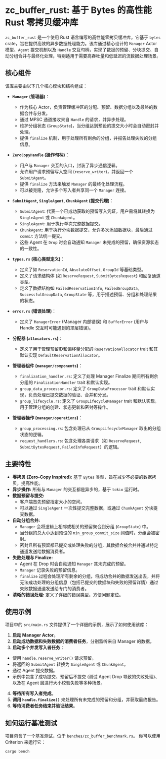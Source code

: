 # zc_buffer_rust: 基于 Bytes 的高性能 Rust 零拷贝缓冲库

`zc_buffer_rust` 是一个使用 Rust 语言编写的高性能零拷贝缓冲库，它基于 `bytes` crate，旨在提供高效的异步数据处理能力。该库通过精心设计的 `Manager` Actor模型、`Agent` 提交机制以及 `Handle` 交互句柄，实现了数据的预留、分块提交、自动分组合并与最终化处理，特别适用于需要高吞吐量和低延迟的流数据处理场景。

## 核心组件

该库主要由以下几个核心模块和结构组成：

* **`Manager` (管理器)**：
  * 作为核心 Actor，负责管理缓冲区的分配、预留、数据分组以及最终的数据合并与分发。
  * 通过 MPSC 通道接收来自 `Handle` 的请求，并异步处理。
  * 维护分组状态 (`GroupState`)，当分组达到预设的提交大小时会自动密封并处理。
  * 提供 `finalize` 机制，用于处理所有剩余的分组，并报告处理失败的分组信息。

* **`ZeroCopyHandle` (操作句柄)**：
  * 用户与 `Manager` 交互的入口，封装了异步通信逻辑。
  * 允许用户请求预留写入空间 (`reserve_writer`)，并返回一个 `SubmitAgent`。
  * 提供 `finalize` 方法来触发 `Manager` 的最终化处理流程。
  * 可以被克隆，允许多个写入者共享同一个 `Manager` 连接。

* **`SubmitAgent`, `SingleAgent`, `ChunkAgent` (提交代理)**：
  * `SubmitAgent`: 代表一个已成功获取的预留写入凭证，用户需将其转换为 `SingleAgent` 或 `ChunkAgent`。
  * `SingleAgent`: 用于执行单次完整数据提交。
  * `ChunkAgent`: 用于执行分块数据提交，允许多次添加数据块，最后通过 `commit` 方法统一提交。
  * 这些 Agent 在 `Drop` 时会自动通知 `Manager` 未完成的预留，确保资源状态的一致性。

* **`types.rs` (核心类型定义)**：
  * 定义了如 `ReservationId`, `AbsoluteOffset`, `GroupId` 等基础类型。
  * 定义了请求结构体 (如 `ReserveRequest`, `SubmitBytesRequest`) 和回复通道类型。
  * 定义了数据结构如 `FailedReservationInfo`, `FailedGroupData`, `SuccessfulGroupData`, `GroupState`
    等，用于描述预留、分组和处理结果的状态。

* **`error.rs` (错误处理)**：
  * 定义了 `ManagerError` (Manager 内部错误) 和 `BufferError` (用户与 Handle 交互时可能遇到的顶层错误)。

* **分配器 (`allocators.rs`)**：
  * 定义了用于管理预留ID和偏移量分配的 `ReservationAllocator` trait 和其默认实现 `DefaultReservationAllocator`。

* **管理器组件 (`manager/components`)**：
  * `finalization_handler.rs`: 定义了处理 Manager Finalize 期间所有剩余分组的 `FinalizationHandler` trait 和默认实现。
  * `group_data_processor.rs`: 定义了 `GroupDataProcessor` trait 和默认实现，负责处理已提交数据的验证、合并和分发。
  * `group_lifecycle.rs`: 定义了 `GroupLifecycleManager` trait 和默认实现，用于管理分组的创建、状态更新和密封等操作。

* **管理器操作 (`manager/operations`)**：
  * `group_processing.rs`: 包含处理已从 `GroupLifecycleManager` 取出的分组状态的逻辑。
  * `request_handlers.rs`: 包含处理各类请求（如 `ReserveRequest`, `SubmitBytesRequest`, `FailedInfoRequest`）的逻辑。

## 主要特性

* **零拷贝 (Zero-Copy Inspired):** 基于 `Bytes` 类型，旨在减少不必要的数据拷贝，提高性能。
* **异步操作:** 所有与 `Manager` 的交互都是异步的，基于 `tokio` 运行时。
* **数据预留与提交:**
  * 客户端首先预留指定大小的空间。
  * 可以通过 `SingleAgent` 一次性提交完整数据，或通过 `ChunkAgent` 分块提交数据。
* **自动分组合并:**
  * `Manager` 会将逻辑上相邻或相关的预留聚合到分组 (`GroupState`) 中。
  * 当分组的总大小达到预设的 `min_group_commit_size` 阈值时，分组会被密封。
  * 密封且所有预留都已提交或处理失败的分组，其数据会被合并并通过特定通道发送给数据消费者。
* **失败处理与 Finalize:**
  * Agent 在 Drop 时会自动通知 `Manager` 其未完成的预留。
  * `Manager` 记录失败的预留信息。
  * `finalize` 过程会处理所有剩余的分组，将成功合并的数据发送出去，并将无法成功处理的分组信息（包括已提交的数据块和失败的预留详情）通过失败数据通道发送给专门的消费者。
* **清晰的错误处理:** 定义了详细的错误类型，方便问题定位。

## 使用示例

项目中的 `src/main.rs` 文件提供了一个详细的示例，展示了如何使用该库：

1.  **启动 Manager Actor**。
2.  **启动成功数据和失败数据的消费者任务**，分别监听来自 Manager 的数据。
3.  **启动多个并发写入者任务**：

* 使用 `handle.reserve_writer()` 请求预留。
* 将返回的 `SubmitAgent` 转换为 `SingleAgent` 或 `ChunkAgent`。
* 通过 Agent 提交数据。
* 示例中包含了成功提交、预留后不提交 (测试 Agent Drop 导致的失败处理)、以及在 Agent 层进行大小校验失败等多种场景。
4.  **等待所有写入者完成**。
5.  **调用 `handle.finalize()`** 来处理所有未完成的预留和分组，并获取最终报告。
6.  **等待消费者任务结束并验证结果**。

## 如何运行基准测试

项目包含了一个基准测试，位于 `benches/zc_buffer_benchmark.rs`。 你可以使用 Criterion 来运行它：

```bash
cargo bench